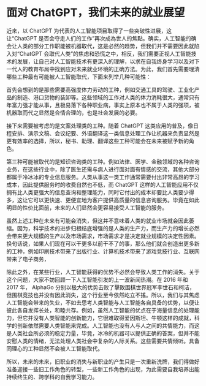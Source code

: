 # 面对 ChatGPT，我们未来的就业展望

近來，以 ChatGPT 为代表的人工智能项目取得了一些突破性进展，这让“ChatGPT 是否会夺走人们的工作”再次成為世人的焦點。确实，人工智能的确会让人类的部分工作职能被机器取代，这是必然的趋势，但我们并不需要因此就陷入对“ChatGPT 会取代人类”的焦虑和恐慌之中，相反，我们需要正视人工智能技术的发展，让自己对人工智能技术有更深入的理解，以求在自我终身学习以及对下一代人的教育布局中找到应对未来就业环境的正确方法。为此，我们首先需要理清哪些工种最有可能被人工智能取代，下面来列举几种可能性：

首先会想到的是那些需要高强度体力劳动的工种，例如交通工具的驾驶、工业化产品的制造、港口货物的装卸等。这些领域的工作对人类的体力消耗很大，通常只有年富力强才能从事，且极易落下各种职业病，事实上原本也不属于人类的强项，被机器取而代之显然是合情合理的，也是社会发展的必要。

接下来需要被考虑的是文案处理类的工种。随着 ChatGPT 这类应用的普及，像日程安排、演示文稿、会议纪要、外语翻译这一类信息处理工作让机器来负责显然是更有效率的选择，所以，秘书、助理、翻译这些工种可能会在未来被赋予新的角色。

第三种可能被取代的是知识咨询类的工种。例如法律、医学、金融领域的各种咨询业务，在这些行业中，除了医生还需与病人进行面对面有情感的交流，其他大部分都属于冷冰冰的专业信息服务。人类从事这一类工作通常需要付出非常高昂的学习成本，因此提供服务时的收费自然也不低，而 ChatGPT 这样的人工智能应用不仅拥有比人类更强大的信息查询和整理能力，同时它付出的成本却要比人类要少得多，这让它可以更快速、更便宜地为客户提供高质量的信息咨询服务。毕竟在如此明显的性价比面前，未来的人们显然会更容易接受人工智能的服务。

虽然上述工种在未来有可能会消失，但这并不意味着人类的就业市场就会因此萎缩。因为，科学技术的进步归根结底增强的是人类的生产力，而生产力的增长必然会带来更大规模的生产以及市场需求，市场需求才是决定就业规模的决定性因素。换句话说，如果人们现在可以干更多以前干不了的事，那么他们就会创造出更多新的工种，例如印刷技术带来了出版行业、计算机技术带来了游戏竞技行业、互联网带来了电子商务，

除此之外，在某些行业，人工智能获得的优势不必然会导致人类工作的消失。关于这个问题，大家不妨回顾一下人工智能引发的上一波新闻热潮。在 2016 年和 2017 年， AlphaGo 分别以极大的优势击败了擊敗围棋世界冠军李世石和柯洁，但围棋竞技也并没有因此消失，这个行业至今依然屹立不搖。所以，我们与其焦虑人工智能会带来的失业，不如去思考人类智能与人工智能各自具备的优势，以便让彼此各自发挥长处，和睦共存。例如，虽然人工智能的优点在于海量信息的处理能力，但它并没有人类智能的创新能力，它很难取得爱因斯坦、牛顿这样的成就，科学的创新依然需要人类智能来完成。人工智能也没有人与人之间的共情能力，而这是人类社会所必须的稳定力量，毕竟，冰冷的机器可以提供正确的答案，但并不能安慰人类的情绪，无法处理人类社会中复杂的人际关系。这些需要共情倾听。具备同理心的工种显然不会被人工智能取代。

所以，未來的未來，旧职业的消失与新职业的产生只是一次重新洗牌，我们得做好准备迎接一些旧工作角色的转型，一些新工作角色的出现，为此需要自我培养出能持续终生的、跨学科的自我学习能力。
